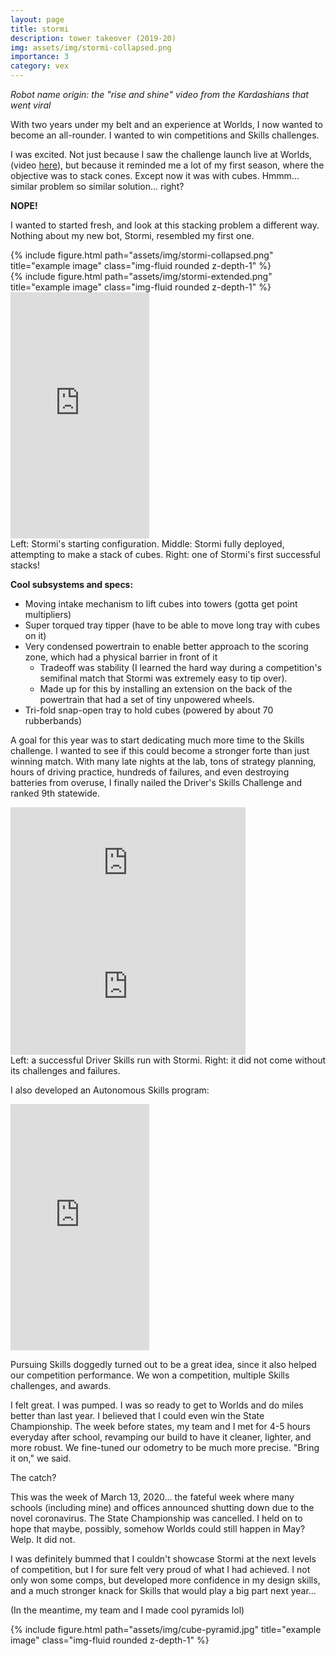 ```yaml
---
layout: page
title: stormi
description: tower takeover (2019-20)
img: assets/img/stormi-collapsed.png
importance: 3
category: vex
---
```


*Robot name origin: the "rise and shine" video from the Kardashians that went viral*

With two years under my belt and an experience at Worlds, I now wanted to become an all-rounder. I wanted to win competitions and Skills challenges.

I was excited. Not just because I saw the challenge launch live at Worlds, (video [here](https://www.youtube.com/watch?v=_JVQOiw_OUU)), but because it reminded me a lot of my first season, where the objective was to stack cones. Except now it was with cubes. Hmmm... similar problem so similar solution... right?

**NOPE!**

I wanted to started fresh, and look at this stacking problem a different way. Nothing about my new bot, Stormi, resembled my first one.

<div class="row">
    <div class="col-sm mt-3 mt-md-0">
        {% include figure.html path="assets/img/stormi-collapsed.png" title="example image" class="img-fluid rounded z-depth-1" %}
    </div>
    <div class="col-sm mt-3 mt-md-0">
        {% include figure.html path="assets/img/stormi-extended.png" title="example image" class="img-fluid rounded z-depth-1" %}
    </div>
    <div class="col-sm mt-3 mt-md-0">
        <iframe width="222" height="394" src="https://www.youtube.com/embed/qRM5hbyd67I" title="VEX 2075A {Access Denied}: Stormi v2&#39;s first Stack! [Tower Takeover 2019-20]" frameborder="0" allow="accelerometer; autoplay; clipboard-write; encrypted-media; gyroscope; picture-in-picture; web-share" allowfullscreen></iframe>
    </div>
</div>
<div class="caption">
    Left: Stormi's starting configuration. Middle: Stormi fully deployed, attempting to make a stack of cubes. Right: one of Stormi's first successful stacks!
</div>

**Cool subsystems and specs:**
- Moving intake mechanism to lift cubes into towers (gotta get point multipliers)
- Super torqued tray tipper (have to be able to move long tray with cubes on it)
- Very condensed powertrain to enable better approach to the scoring zone, which had a physical barrier in front of it
    - Tradeoff was stability (I learned the hard way during a competition's semifinal match that Stormi was extremely easy to tip over).
    - Made up for this by installing an extension on the back of the powertrain that had a set of tiny unpowered wheels.
- Tri-fold snap-open tray to hold cubes (powered by about 70 rubberbands)

A goal for this year was to start dedicating much more time to the Skills challenge. I wanted to see if this could become a stronger forte than just winning match. With many late nights at the lab, tons of strategy planning, hours of driving practice, hundreds of failures, and even destroying batteries from overuse, I finally nailed the Driver's Skills Challenge and ranked 9th statewide.

<div class="row">
    <div class="col-sm mt-3 mt-md-0">
        <iframe width="376" height="198" src="https://www.youtube.com/embed/Gms4w7csCao" title="VEX 2075A Turning Point Skills" frameborder="0" allow="accelerometer; autoplay; clipboard-write; encrypted-media; gyroscope; picture-in-picture; web-share" allowfullscreen></iframe>
    </div>
    <div>
        <iframe width="376" height="198" src="https://www.youtube.com/embed/D67PrCqKx5Q" title="VEX 2075A Tower Takeover Driver Skills (Failed 😔)" frameborder="0" allow="accelerometer; autoplay; clipboard-write; encrypted-media; gyroscope; picture-in-picture; web-share" allowfullscreen></iframe>
    </div>
</div>
<div class="caption">
    Left: a successful Driver Skills run with Stormi. Right: it did not come without its challenges and failures.
</div>

I also developed an Autonomous Skills program:
<div class="row">
    <div class="col-sm mt-3 mt-md-0">  
        <iframe width="222" height="394" src="https://www.youtube.com/embed/Ebu6M1rjL8g" title="VEX 2075A Turning Point Skills" frameborder="0" allow="accelerometer; autoplay; clipboard-write; encrypted-media; gyroscope; picture-in-picture; web-share" allowfullscreen></iframe>
    </div>
</div>

Pursuing Skills doggedly turned out to be a great idea, since it also helped our competition performance. We won a competition, multiple Skills challenges, and awards.

I felt great. I was pumped. I was so ready to get to Worlds and do miles better than last year. I believed that I could even win the State Championship. The week before states, my team and I met for 4-5 hours everyday after school, revamping our build to have it cleaner, lighter, and more robust. We fine-tuned our odometry to be much more precise. "Bring it on," we said.

The catch? 

This was the week of March 13, 2020... the fateful week where many schools (including mine) and offices announced shutting down due to the novel coronavirus. The State Championship was cancelled. I held on to hope that maybe, possibly, somehow Worlds could still happen in May? Welp. It did not.

I was definitely bummed that I couldn't showcase Stormi at the next levels of competition, but I for sure felt very proud of what I had achieved. I not only won some comps, but developed more confidence in my design skills, and a much stronger knack for Skills that would play a big part next year...

(In the meantime, my team and I made cool pyramids lol)
<div class="row">
    <div class="col-sm mt-3 mt-md-0">
        {% include figure.html path="assets/img/cube-pyramid.jpg" title="example image" class="img-fluid rounded z-depth-1" %}
    </div>
</div>